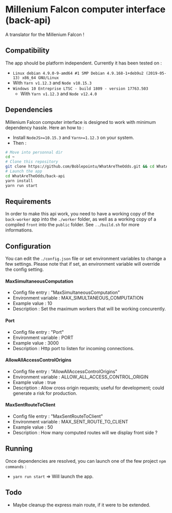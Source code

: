 # Millenium Falcon computer interface (back-api)
A translator for the Millenium Falcon !

## Compatibility

The app should be platform independent. Currently it has been tested on :
-  `Linux debian 4.9.0-9-amd64 #1 SMP Debian 4.9.168-1+deb9u2 (2019-05-13) x86_64 GNU/Linux`
  - With `Yarn v1.12.3` and `Node v10.15.3`
- `Windows 10 Entreprise LTSC - build 1809 - version 17763.503`
  - With `Yarn v1.12.3` and `Node v12.4.0`

## Dependencies

Millenium Falcon computer interface is designed to work with minimum dependency hassle. Here an how to :

- Install `NodeJS>=10.15.3` and `Yarn>=1.12.3` on your system.
- Then :
```bash
# Move into personnal dir
cd ~
# Clone this repository
git clone https://github.com/Boblepointu/WhatAreTheOdds.git && cd WhatAreTheOdds
# Launch the app
cd WhatAreTheOdds/back-api
yarn install
yarn run start
```

## Requirements
In order to make this api work, you need to have a working copy of the `back-worker` app into the `./worker` folder, as well as a working copy of a compiled `front` into the `public` folder. See `../build.sh` for more informations.

## Configuration
You can edit the `./config.json` file or set environment variables to change a few settings.
Please note that if set, an environment variable will override the config setting.

#### MaxSimultaneousComputation 
  - Config file entry : "MaxSimultaneousComputation"
  - Environment variable : MAX_SIMULTANEOUS_COMPUTATION
  - Example value : 10
  - Description : Set the maximum workers that will be working concurently.

#### Port
  - Config file entry : "Port"
  - Environment variable : PORT
  - Example value : 3000
  - Description : Http port to listen for incoming connections.

#### AllowAllAccessControlOrigins
  - Config file entry : "AllowAllAccessControlOrigins"
  - Environment variable : ALLOW_ALL_ACCESS_CONTROL_ORIGIN
  - Example value : true
  - Description : Allow cross origin requests; useful for development; could generate a risk for production.

#### MaxSentRouteToClient
  - Config file entry : "MaxSentRouteToClient"
  - Environment variable : MAX_SENT_ROUTE_TO_CLIENT
  - Example value : 50
  - Description : How many computed routes will we display front side ?

## Running
Once dependencies are resolved, you can launch one of the few project `npm commands` :
  - `yarn run start` => Will launch the app.

## Todo
- Maybe cleanup the express main route, if it were to be extended.